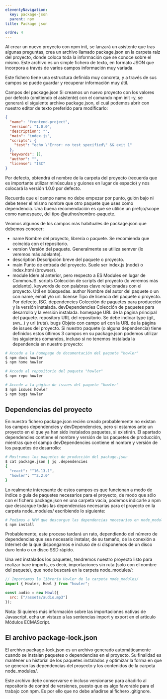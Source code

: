 ```yaml
---
eleventyNavigation:
  key: package-json
  parent: npm
title: Package json

ordre: 4
---
```

Al crear un nuevo proyecto con npm init, se lanzará un asistente que tras algunas preguntas, crea un archivo llamado package.json en la carpeta raíz del proyecto, donde coloca toda la información que se conoce sobre el mismo. Este archivo es un simple fichero de texto, en formato JSON que incorpora a través de varios campos información muy variada.

Este fichero tiene una estructura definida muy concreta, y a través de sus campos se puede guardar y recuperar información muy útil.

Campos del package.json 
Si creamos un nuevo proyecto con los valores por defecto (omitiendo el asistente) con el comando npm init -y, se generará el siguiente archivo package.json, el cuál podemos abrir con nuestro editor de texto preferido para modificarlo:
````json
{
  "name": "frontend-project",
  "version": "1.0.0",
  "description": "",
  "main": "index.js",
  "scripts": {
    "test": "echo \"Error: no test specified\" && exit 1"
  },
  "keywords": [],
  "author": "",
  "license": "ISC"
}
````
Por defecto, obtendrá el nombre de la carpeta del proyecto (recuerda que es importante utilizar minúsculas y guiones en lugar de espacio) y nos colocará la versión 1.0.0 por defecto.

Recuerda que el campo name no debe empezar por punto, guión bajo ni debe tener el mismo nombre que otro paquete que uses como dependencia. Una buena recomendación es que se utilice un prefijo/scope como namespace, del tipo @author/nombre-paquete.

Veamos algunos de los campos más habituales de package.json que debemos conocer:


- name	Nombre del proyecto, librería o paquete. Se recomienda que coincida con el repositorio.
- version	Versión del paquete. Generalmente se utiliza semver (lo veremos más adelante).
- description	Descripción breve del paquete o proyecto.
- main	Punto de entrada del proyecto. Suele ser index.js (node) o index.html (browser).
- module	Idem al anterior, pero respecto a ES Modules en lugar de CommonJS.
scripts	Colección de scripts del proyecto (lo veremos más adelante).
keywords	 de  con palabras clave relacionadas con el proyecto. Util en búsquedas.
author	Nombre del autor del paquete o un  con name, email y/o url.
license	Tipo de licencia del paquete o proyecto. Por defecto, ISC.
dependencies	Colección de paquetes para producción y la versión instalada.
devDependencies	Colección de paquetes para desarrollo y la versión instalada.
homepage	URL de la página principal del paquete.
repository	URL del repositorio. Se debe indicar type (git, svn...) y url (ruta).
bugs	Objeto con campo url con la URL de la página de issues del proyecto.
Si nuestro paquete (o alguna dependencia) tiene definidos estos últimos 3 campos en su package.json podemos utilizar los siguientes comandos, incluso si no tenemos instalada la dependencia en nuestro proyecto:
````bash
# Accede a la homepage de documentación del paquete "howler"
$ npm docs howler
$ npm home howler

# Accede al repositorio del paquete "howler"
$ npm repo howler

# Accede a la página de issues del paquete "howler"
$ npm issues howler
$ npm bugs howler
````
## Dependencias del proyecto 
En nuestro fichero package.json recién creado probablemente no existan los campos dependencies y devDependencies, pero si estamos ante un proyecto en el que ya han sido instalados paquetes, si existirán. El apartado dependencies contiene el nombre y versión de los paquetes de producción, mientras que el campo devDependencies contiene el nombre y versión de los paquetes de desarrollo:
````bash
# Mostramos los paquetes de producción del package.json
$ cat package.json | jq .dependencies
{
  "react": "^16.13.1",
  "howler": "^2.2.0"
}
````
Lo realmente interesante de estos campos es que funcionan a modo de índice o guía de paquetes necesarios para el proyecto, de modo que sólo con el fichero package.json en una carpeta vacía, podemos indicarle a npm que descargue todas las dependencias necesarias para el proyecto en la carpeta node_modules/ escribiendo lo siguiente:
````bash
# Pedimos a NPM que descargue las dependencias necesarias en node_modules/
$ npm install
````
Probablemente, este proceso tardará un rato, dependiendo del número de dependencias que sea necesario instalar, de su tamaño, de la conexión a Internet de la que dispongamos e incluso de si disponemos de un disco duro lento o un disco SSD rápido.

Una vez instalados los paquetes, tendremos nuestro proyecto listo para realizar bare imports, es decir, importaciones sin ruta (solo con el nombre del paquete), que node buscará en la carpeta node_modules/:
````js
// Importamos la librería Howler de la carpeta node_modules/
import { Howler, Howl } from "howler";

const audio = new Howl({
  src: ["/assets/audio.mp3"]
});
````
Nota: Si quieres más información sobre las importaciones nativas de Javascript, echa un vistazo a las sentencias import y export en el artículo Módulos ECMAScript.

## El archivo package-lock.json 
El archivo package-lock.json es un archivo generado automáticamente cuando se instalan paquetes o dependencias en el proyecto. Su finalidad es mantener un historial de los paquetes instalados y optimizar la forma en que se generan las dependencias del proyecto y los contenidos de la carpeta node_modules/.

Este archivo debe conservarse e incluso versionarse para añadirlo al repositorio de control de versiones, puesto que es algo favorable para el trabajo con npm. Es por ello que no debe añadirse al fichero .gitignore.


